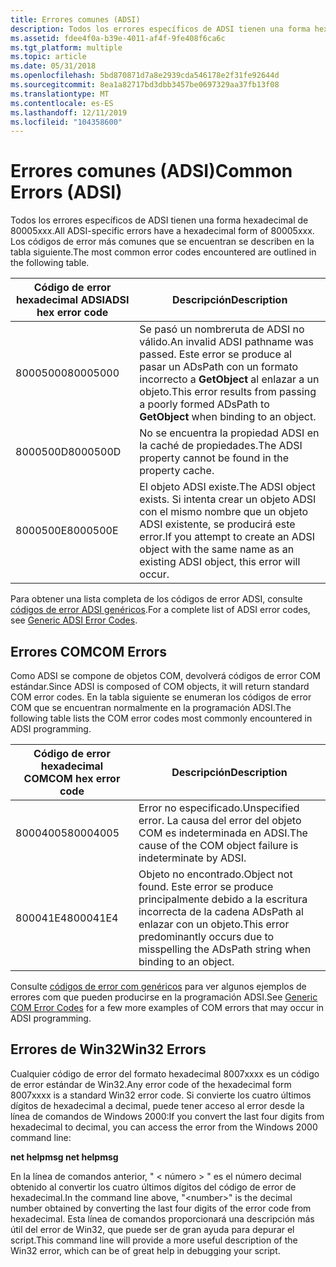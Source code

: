 ```yaml
---
title: Errores comunes (ADSI)
description: Todos los errores específicos de ADSI tienen una forma hexadecimal de 80005xxx. Los códigos de error más comunes que se encuentran se describen en la tabla siguiente.
ms.assetid: fdee4f0a-b39e-4011-af4f-9fe408f6ca6c
ms.tgt_platform: multiple
ms.topic: article
ms.date: 05/31/2018
ms.openlocfilehash: 5bd870871d7a8e2939cda546178e2f31fe92644d
ms.sourcegitcommit: 8ea1a82717bd3dbb3457be0697329aa37fb13f08
ms.translationtype: MT
ms.contentlocale: es-ES
ms.lasthandoff: 12/11/2019
ms.locfileid: "104358600"
---
```

# <a name="common-errors-adsi"></a><span data-ttu-id="6519c-104">Errores comunes (ADSI)</span><span class="sxs-lookup"><span data-stu-id="6519c-104">Common Errors (ADSI)</span></span>

<span data-ttu-id="6519c-105">Todos los errores específicos de ADSI tienen una forma hexadecimal de 80005xxx.</span><span class="sxs-lookup"><span data-stu-id="6519c-105">All ADSI-specific errors have a hexadecimal form of 80005xxx.</span></span> <span data-ttu-id="6519c-106">Los códigos de error más comunes que se encuentran se describen en la tabla siguiente.</span><span class="sxs-lookup"><span data-stu-id="6519c-106">The most common error codes encountered are outlined in the following table.</span></span>



| <span data-ttu-id="6519c-107">Código de error hexadecimal ADSI</span><span class="sxs-lookup"><span data-stu-id="6519c-107">ADSI hex error code</span></span> | <span data-ttu-id="6519c-108">Descripción</span><span class="sxs-lookup"><span data-stu-id="6519c-108">Description</span></span>                                                                                                                                         |
|---------------------|-----------------------------------------------------------------------------------------------------------------------------------------------------|
| <span data-ttu-id="6519c-109">80005000</span><span class="sxs-lookup"><span data-stu-id="6519c-109">80005000</span></span><br/> | <span data-ttu-id="6519c-110">Se pasó un nombreruta de ADSI no válido.</span><span class="sxs-lookup"><span data-stu-id="6519c-110">An invalid ADSI pathname was passed.</span></span> <span data-ttu-id="6519c-111">Este error se produce al pasar un ADsPath con un formato incorrecto a **GetObject** al enlazar a un objeto.</span><span class="sxs-lookup"><span data-stu-id="6519c-111">This error results from passing a poorly formed ADsPath to **GetObject** when binding to an object.</span></span><br/> |
| <span data-ttu-id="6519c-112">8000500D</span><span class="sxs-lookup"><span data-stu-id="6519c-112">8000500D</span></span><br/> | <span data-ttu-id="6519c-113">No se encuentra la propiedad ADSI en la caché de propiedades.</span><span class="sxs-lookup"><span data-stu-id="6519c-113">The ADSI property cannot be found in the property cache.</span></span><br/>                                                                                 |
| <span data-ttu-id="6519c-114">8000500E</span><span class="sxs-lookup"><span data-stu-id="6519c-114">8000500E</span></span><br/> | <span data-ttu-id="6519c-115">El objeto ADSI existe.</span><span class="sxs-lookup"><span data-stu-id="6519c-115">The ADSI object exists.</span></span> <span data-ttu-id="6519c-116">Si intenta crear un objeto ADSI con el mismo nombre que un objeto ADSI existente, se producirá este error.</span><span class="sxs-lookup"><span data-stu-id="6519c-116">If you attempt to create an ADSI object with the same name as an existing ADSI object, this error will occur.</span></span><br/>    |



 

<span data-ttu-id="6519c-117">Para obtener una lista completa de los códigos de error ADSI, consulte [códigos de error ADSI genéricos](generic-adsi-error-codes.md).</span><span class="sxs-lookup"><span data-stu-id="6519c-117">For a complete list of ADSI error codes, see [Generic ADSI Error Codes](generic-adsi-error-codes.md).</span></span>

## <a name="com-errors"></a><span data-ttu-id="6519c-118">Errores COM</span><span class="sxs-lookup"><span data-stu-id="6519c-118">COM Errors</span></span>

<span data-ttu-id="6519c-119">Como ADSI se compone de objetos COM, devolverá códigos de error COM estándar.</span><span class="sxs-lookup"><span data-stu-id="6519c-119">Since ADSI is composed of COM objects, it will return standard COM error codes.</span></span> <span data-ttu-id="6519c-120">En la tabla siguiente se enumeran los códigos de error COM que se encuentran normalmente en la programación ADSI.</span><span class="sxs-lookup"><span data-stu-id="6519c-120">The following table lists the COM error codes most commonly encountered in ADSI programming.</span></span>



| <span data-ttu-id="6519c-121">Código de error hexadecimal COM</span><span class="sxs-lookup"><span data-stu-id="6519c-121">COM hex error code</span></span>  | <span data-ttu-id="6519c-122">Descripción</span><span class="sxs-lookup"><span data-stu-id="6519c-122">Description</span></span>                                                                                                                   |
|---------------------|-------------------------------------------------------------------------------------------------------------------------------|
| <span data-ttu-id="6519c-123">80004005</span><span class="sxs-lookup"><span data-stu-id="6519c-123">80004005</span></span><br/> | <span data-ttu-id="6519c-124">Error no especificado.</span><span class="sxs-lookup"><span data-stu-id="6519c-124">Unspecified error.</span></span> <span data-ttu-id="6519c-125">La causa del error del objeto COM es indeterminada en ADSI.</span><span class="sxs-lookup"><span data-stu-id="6519c-125">The cause of the COM object failure is indeterminate by ADSI.</span></span> <br/>                                  |
| <span data-ttu-id="6519c-126">800041E4</span><span class="sxs-lookup"><span data-stu-id="6519c-126">800041E4</span></span><br/> | <span data-ttu-id="6519c-127">Objeto no encontrado.</span><span class="sxs-lookup"><span data-stu-id="6519c-127">Object not found.</span></span> <span data-ttu-id="6519c-128">Este error se produce principalmente debido a la escritura incorrecta de la cadena ADsPath al enlazar con un objeto.</span><span class="sxs-lookup"><span data-stu-id="6519c-128">This error predominantly occurs due to misspelling the ADsPath string when binding to an object.</span></span><br/> |



 

<span data-ttu-id="6519c-129">Consulte [códigos de error com genéricos](generic-com-error-codes.md) para ver algunos ejemplos de errores com que pueden producirse en la programación ADSI.</span><span class="sxs-lookup"><span data-stu-id="6519c-129">See [Generic COM Error Codes](generic-com-error-codes.md) for a few more examples of COM errors that may occur in ADSI programming.</span></span>

## <a name="win32-errors"></a><span data-ttu-id="6519c-130">Errores de Win32</span><span class="sxs-lookup"><span data-stu-id="6519c-130">Win32 Errors</span></span>

<span data-ttu-id="6519c-131">Cualquier código de error del formato hexadecimal 8007xxxx es un código de error estándar de Win32.</span><span class="sxs-lookup"><span data-stu-id="6519c-131">Any error code of the hexadecimal form 8007xxxx is a standard Win32 error code.</span></span> <span data-ttu-id="6519c-132">Si convierte los cuatro últimos dígitos de hexadecimal a decimal, puede tener acceso al error desde la línea de comandos de Windows 2000:</span><span class="sxs-lookup"><span data-stu-id="6519c-132">If you convert the last four digits from hexadecimal to decimal, you can access the error from the Windows 2000 command line:</span></span>

<span data-ttu-id="6519c-133">**net helpmsg <number>**</span><span class="sxs-lookup"><span data-stu-id="6519c-133">**net helpmsg <number>**</span></span>

<span data-ttu-id="6519c-134">En la línea de comandos anterior, " &lt; número &gt; " es el número decimal obtenido al convertir los cuatro últimos dígitos del código de error de hexadecimal.</span><span class="sxs-lookup"><span data-stu-id="6519c-134">In the command line above, "&lt;number&gt;" is the decimal number obtained by converting the last four digits of the error code from hexadecimal.</span></span> <span data-ttu-id="6519c-135">Esta línea de comandos proporcionará una descripción más útil del error de Win32, que puede ser de gran ayuda para depurar el script.</span><span class="sxs-lookup"><span data-stu-id="6519c-135">This command line will provide a more useful description of the Win32 error, which can be of great help in debugging your script.</span></span>

 

 





